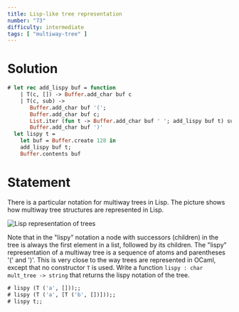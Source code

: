 ```yaml
---
title: Lisp-like tree representation
number: "73"
difficulty: intermediate
tags: [ "multiway-tree" ]
---
```


# Solution

```ocaml
# let rec add_lispy buf = function
    | T(c, []) -> Buffer.add_char buf c
    | T(c, sub) ->
       Buffer.add_char buf '(';
       Buffer.add_char buf c;
       List.iter (fun t -> Buffer.add_char buf ' '; add_lispy buf t) sub;
       Buffer.add_char buf ')'
  let lispy t =
    let buf = Buffer.create 128 in
    add_lispy buf t;
    Buffer.contents buf
```

# Statement

There is a particular notation for multiway trees in Lisp. The
picture shows how multiway tree structures are represented in Lisp.

![Lisp representation of trees](/media/problems/lisp-like-tree.png)

Note that in the "lispy" notation a node with successors (children) in
the tree is always the first element in a list, followed by its
children. The "lispy" representation of a multiway tree is a sequence of
atoms and parentheses '(' and ')'. This is very close to the way trees
are represented in OCaml, except that no constructor `T` is used. Write
a function `lispy : char mult_tree -> string` that returns the
lispy notation of the tree.

```ocaml
# lispy (T ('a', []));;
# lispy (T ('a', [T ('b', [])]));;
# lispy t;;
```
